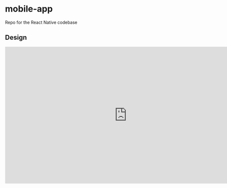 # mobile-app
Repo for the React Native codebase


## Design
<iframe style="border: 1px solid rgba(0, 0, 0, 0.1);" width="800" height="450" src="https://www.figma.com/embed?embed_host=share&url=https%3A%2F%2Fwww.figma.com%2Ffile%2FIT25gKxHWwqXtP0M7Xj56U%2FStudyStream%3Fnode-id%3D1%253A382%26t%3DE0vRgoU4tNDJqqyE-1" allowfullscreen></iframe>
